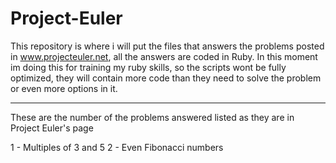 # Project-Euler
This repository is where i will put the files that answers the problems posted in www.projecteuler.net, all the answers are coded in Ruby.
In this moment im doing this for training my ruby skills, so the scripts wont be
fully optimized, they will contain more code than they need to solve the problem
or even more options in it.

----------------------------------------------------------------------------------

These are the number of the problems answered listed as they are in Project Euler's
page

1 - Multiples of 3 and 5
2 - Even Fibonacci numbers


